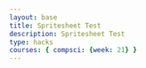 ```yaml
---
layout: base
title: Spritesheet Test
description: Spritesheet Test
type: hacks
courses: { compsci: {week: 21} }
---
```

<!DOCTYPE html>
<html lang="en">
<head>
    <meta charset="UTF-8">
    <link href="https://cdn.jsdelivr.net/npm/bootstrap@5.3.2/dist/css/bootstrap.min.css" rel="stylesheet" integrity="sha384-T3c6CoIi6uLrA9TneNEoa7RxnatzjcDSCmG1MXxSR1GAsXEV/Dwwykc2MPK8M2HN" crossorigin="anonymous">
    <title>Spritesheet Test</title>
</head>


<style>

</style>

<script>
class Animator {
    constructor(spritesheet, xStart, yStart, width, height, frameCount, frameDuration, framePadding, reverse, loop) {
        Object.assign(this, { spritesheet, xStart, yStart, height, width, frameCount, frameDuration, framePadding, reverse, loop });

        this.elapsedTime = 0;
        this.totalTime = this.frameCount * this.frameDuration;
    };

    drawFrame(tick, ctx, x, y, scale) {
        this.elapsedTime += tick;

        if(this.isDone()) {
            if (this.loop) {
                this.elapsedTime -= this.totalTime;
            } else {
                return;
            }
        }

        let frame = this.currentFrame();
        if (this.reverse) frame = this.frameCount - frame - 1;

        ctx.drawImage(this.spritesheet, 
            this.xStart + frame * (this.width + this.framePadding), this.yStart,
            this.width, this.height,
            x, y, 
            this.width * scale,
            this.height * scale);
    };

    currentFrame(){
        return Math.floor(this.elapsedTime / this.frameDuration);
    };

    isDone() {
        return (this.elapsedTime >= this.totalTime);
    };


};

class Timer {
    constructor() {
        this.gameTime = 0;
        this.maxStep = 0.05;
        this.lastTimestamp = 0;
    };

    tick() {
        var current = Date.now(); //returns current time in milliseconds
        var delta = (current - this.lastTimestamp) / 1000;
        //difference between current time and last time we did this, divide to get seconds
        this.lastTimestamp = current;
        //update to get current time

        var gameDelta = Math.min(delta, this.maxStep);
        this.gameTime += gameDelta;
        return gameDelta;
        //return the delta, return the difference
    };
};

class Goomba {
    constructor(game, x, y, spritesheet) {
        Object.assign(this, { game, x, y, spritesheet });

        //state variables
        this.size = 0; // 0 = little, 1 = big, 2 = super, 3 = little invincible, 4 = big invincible
        this.facing = 0; // 0 = right, 1 = left
        this, state = 0; // 0 = idle, 1 = walking, 2 = running, 3 = jumping/falling

        this.velocity = 0;

        this.animaiton = new Animator(this.spritesheet)

        this.loadAnimations(spritesheet);
    };

    loadAnimations(spritesheet);

    update() {
        //update velocity
        //update position
    };

    draw(ctx) {
        ctx.drawImage(this.spritesheet, 209, 52, 16, 0, 0, 48, 96);
    }
}
</script>
